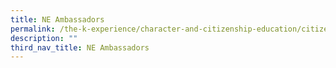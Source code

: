 ```yaml
---
title: NE Ambassadors
permalink: /the-k-experience/character-and-citizenship-education/citizenship-programmes/ne-ambassadors/
description: ""
third_nav_title: NE Ambassadors
---
```

